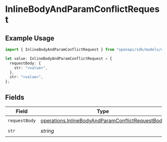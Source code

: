 # InlineBodyAndParamConflictRequest

## Example Usage

```typescript
import { InlineBodyAndParamConflictRequest } from "openapi/sdk/models/operations";

let value: InlineBodyAndParamConflictRequest = {
  requestBody: {
    str: "<value>",
  },
  str: "<value>",
};
```

## Fields

| Field                                                                                                                       | Type                                                                                                                        | Required                                                                                                                    | Description                                                                                                                 |
| --------------------------------------------------------------------------------------------------------------------------- | --------------------------------------------------------------------------------------------------------------------------- | --------------------------------------------------------------------------------------------------------------------------- | --------------------------------------------------------------------------------------------------------------------------- |
| `requestBody`                                                                                                               | [operations.InlineBodyAndParamConflictRequestBody](../../../sdk/models/operations/inlinebodyandparamconflictrequestbody.md) | :heavy_check_mark:                                                                                                          | N/A                                                                                                                         |
| `str`                                                                                                                       | *string*                                                                                                                    | :heavy_check_mark:                                                                                                          | N/A                                                                                                                         |